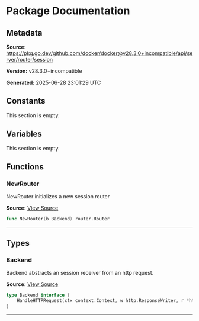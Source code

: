 # Package Documentation

## Metadata

**Source:** https://pkg.go.dev/github.com/docker/docker@v28.3.0+incompatible/api/server/router/session

**Version:** v28.3.0+incompatible

**Generated:** 2025-06-28 23:01:29 UTC

## Constants

This section is empty.

## Variables

This section is empty.

## Functions

### NewRouter

NewRouter initializes a new session router

**Source:** [View Source](https://github.com/docker/docker/blob/v28.3.0/api/server/router/session/session.go#L12)  

```go
func NewRouter(b Backend) router.Router
```

---

## Types

### Backend

Backend abstracts an session receiver from an http request.

**Source:** [View Source](https://github.com/docker/docker/blob/v28.3.0/api/server/router/session/backend.go#L9)  

```go
type Backend interface {
	HandleHTTPRequest(ctx context.Context, w http.ResponseWriter, r *http.Request) error
}
```

---

